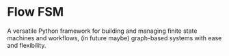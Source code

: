 # Flow FSM

A versatile Python framework for building and managing finite state machines and workflows, (in future maybe) graph-based systems with ease and flexibility.